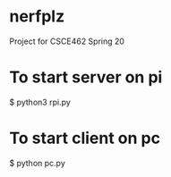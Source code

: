 # nerfplz
Project for CSCE462 Spring 20

# To start server on pi
$ python3 rpi.py

# To start client on pc
$ python pc.py